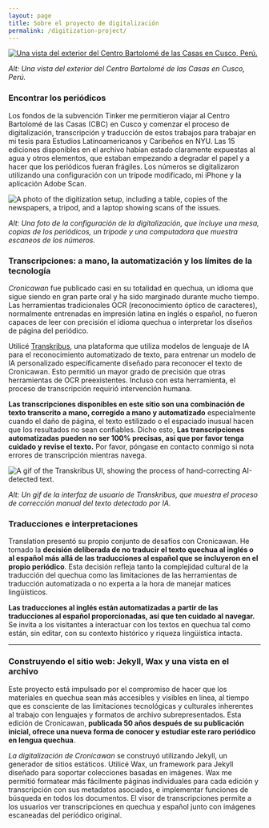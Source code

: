 ```yaml
---
layout: page
title: Sobre el proyecto de digitalización 
permalink: /digitization-project/
---
```



<a href="{{ '/img/cbc.png' | absolute_url }}">
  <img src="{{ '/img/cbc.png' | absolute_url }}" alt="Una vista del exterior del Centro Bartolomé de las Casas en Cusco, Perú."/>
</a>

_Alt: Una vista del exterior del Centro Bartolomé de las Casas en Cusco, Perú._

### Encontrar los periódicos

Los fondos de la subvención Tinker me permitieron viajar al Centro Bartolomé de las Casas (CBC) en Cusco y comenzar el proceso de digitalización, transcripción y traducción de estos trabajos para trabajar en mi tesis para Estudios Latinoamericanos y Caribeños en NYU. Las 15 ediciones disponibles en el archivo habían estado claramente expuestas al agua y otros elementos, que estaban empezando a degradar el papel y a hacer que los periódicos fueran frágiles. Los números se digitalizaron utilizando una configuración con un trípode modificado, mi iPhone y la aplicación Adobe Scan.

<img src="{{ '/img/setup.png' | absolute_url }}" alt="A photo of the digitization setup, including a table, copies of the newspapers, a tripod, and a laptop showing scans of the issues."/>

_Alt: Una foto de la configuración de la digitalización, que incluye una mesa, copias de los periódicos, un trípode y una computadora que muestra escaneos de los números._

### Transcripciones: a mano, la automatización y los límites de la tecnología

_Cronicawan_ fue publicado casi en su totalidad en quechua, un idioma que sigue siendo en gran parte oral y ha sido marginado durante mucho tiempo. Las herramientas tradicionales OCR (reconocimiento óptico de caracteres), normalmente entrenadas en impresión latina en inglés o español, no fueron capaces de leer con precisión el idioma quechua o interpretar los diseños de página del periódico.

Utilicé [Transkribus](https://www.transkribus.org/), una plataforma que utiliza modelos de lenguaje de IA para el reconocimiento automatizado de texto, para entrenar un modelo de IA personalizado específicamente diseñado para reconocer el texto de Cronicawan. Esto permitió un mayor grado de precisión que otras herramientas de OCR preexistentes. Incluso con esta herramienta, el proceso de transcripción requirió intervención humana.

**Las transcripciones disponibles en este sitio son una combinación de texto transcrito a mano, corregido a mano y automatizado** especialmente cuando el daño de página, el texto estilizado o el espaciado inusual hacen que los resultados no sean confiables. Dicho esto, **Las transcripciones automatizadas pueden no ser 100% precisas, así que por favor tenga cuidado y revise el texto.** Por favor, póngase en contacto conmigo si nota errores de transcripción mientras navega.

<img src="{{ '/img/transkribus.gif' | absolute_url }}" alt="A gif of the Transkribus UI, showing the process of hand-correcting AI-detected text."/>

*Alt: Un gif de la interfaz de usuario de Transkribus, que muestra el proceso de corrección manual del texto detectado por IA.*

### Traducciones e interpretaciones
Translation presentó su propio conjunto de desafíos con Cronicawan. He tomado la **decisión deliberada de no traducir el texto quechua al inglés o al español más allá de las traducciones al español que se incluyeron en el propio periódico**. Esta decisión refleja tanto la complejidad cultural de la traducción del quechua como las limitaciones de las herramientas de traducción automatizada o no experta a la hora de manejar matices lingüísticos.

**Las traducciones al inglés están automatizadas a partir de las traducciones al español proporcionadas, así que ten cuidado al navegar.** Se invita a los visitantes a interactuar con los textos en quechua tal como están, sin editar, con su contexto histórico y riqueza lingüística intacta.

---

### Construyendo el sitio web: Jekyll, Wax y una vista en el archivo

Este proyecto está impulsado por el compromiso de hacer que los materiales en quechua sean más accesibles y visibles en línea, al tiempo que es consciente de las limitaciones tecnológicas y culturales inherentes al trabajo con lenguajes y formatos de archivo subrepresentados. Esta edición de Cronicawan, **publicada 50 años después de su publicación inicial, ofrece una nueva forma de conocer y estudiar este raro periódico en lengua quechua**.

_La digitalización de Cronicawan_ se construyó utilizando Jekyll, un generador de sitios estáticos. Utilicé Wax, un framework para Jekyll diseñado para soportar colecciones basadas en imágenes. Wax me permitió formatear más fácilmente páginas individuales para cada edición y transcripción con sus metadatos asociados, e implementar funciones de búsqueda en todos los documentos. El visor de transcripciones permite a los usuarios ver transcripciones en quechua y español junto con imágenes escaneadas del periódico original.